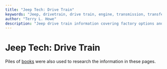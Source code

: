 ```yaml
---
title: "Jeep Tech: Drive Train"
keywords: "Jeep, drivetrain, drive train, engine, transmission, transfer case, transfer case, axle, conversion"
author: "Terry L. Howe"
description: "Jeep drive train information covering factory options and conversions for all Jeep vehicles."
---
```

# Jeep Tech: Drive Train

Piles of [books](/bibliography.md) were also used to research the information in these pages.